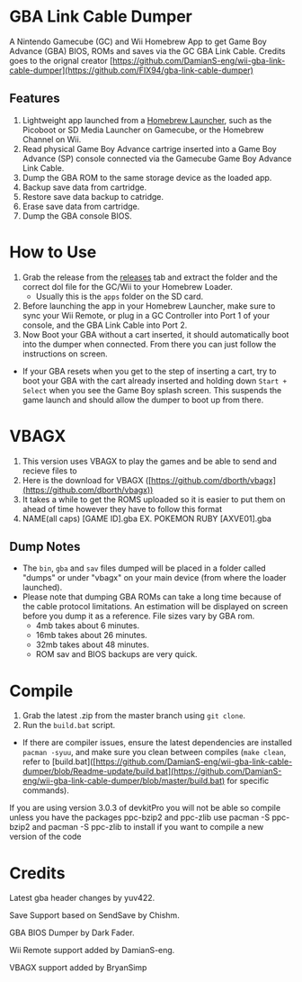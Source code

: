 # GBA Link Cable Dumper
A Nintendo Gamecube (GC) and Wii Homebrew App to get Game Boy Advance (GBA) BIOS, ROMs and saves via the GC GBA Link Cable.
Credits goes to the orignal creator [https://github.com/DamianS-eng/wii-gba-link-cable-dumper](https://github.com/FIX94/gba-link-cable-dumper)

## Features
1. Lightweight app launched from a [Homebrew Launcher](https://www.gc-forever.com/wiki/index.php?title=Booting_homebrew#Active_Products), such as the Picoboot or SD Media Launcher on Gamecube, or the Homebrew Channel on Wii.
1. Read physical Game Boy Advance cartrige inserted into a Game Boy Advance (SP) console connected via the Gamecube Game Boy Advance Link Cable.
1. Dump the GBA ROM to the same storage device as the loaded app.
1. Backup save data from cartridge.
1. Restore save data backup to catridge.
1. Erase save data from cartridge.
1. Dump the GBA console BIOS.

# How to Use
1. Grab the release from the [releases](https://github.com/DamianS-eng/wii-gba-link-cable-dumper/releases) tab and extract the folder and the correct dol file for the GC/Wii to your Homebrew Loader.
   - Usually this is the `apps` folder on the SD card.
1. Before launching the app in your Homebrew Launcher, make sure to sync your Wii Remote, or plug in a GC Controller into Port 1 of your console, and the GBA Link Cable into Port 2.
1. Now Boot your GBA without a cart inserted, it should automatically boot into the dumper when connected. From there you can just follow the instructions on screen.  
  - If your GBA resets when you get to the step of inserting a cart, try to boot your GBA with the cart already inserted and holding down `Start + Select` when you see the Game Boy splash screen. This suspends the game launch and should allow the dumper to boot up from there.

# VBAGX
1. This version uses VBAGX to play the games and be able to send and recieve files to
1. Here is the download for VBAGX ([https://github.com/dborth/vbagx](https://github.com/dborth/vbagx))
1. It takes a while to get the ROMS uploaded so it is easier to put them on ahead of time however they have to follow this format
1. NAME(all caps) [GAME ID].gba EX. POKEMON RUBY [AXVE01].gba

## Dump Notes

- The `bin`, `gba` and `sav` files dumped will be placed in a folder called "dumps" or under "vbagx" on your main device (from where the loader launched).
- Please note that dumping GBA ROMs can take a long time because of the cable protocol limitations. An estimation will be displayed on screen before you dump it as a reference. File sizes vary by GBA rom.
  - 4mb takes about 6 minutes.
  - 16mb takes about 26 minutes.
  - 32mb takes about 48 minutes.
  - ROM sav and BIOS backups are very quick.

# Compile

1. Grab the latest .zip from the master branch using `git clone`.
1. Run the `build.bat` script.
- If there are compiler issues, ensure the latest dependencies are installed `pacman -syuu`, and make sure you clean between compiles (`make clean`, refer to [build.bat]([https://github.com/DamianS-eng/wii-gba-link-cable-dumper/blob/Readme-update/build.bat](https://github.com/DamianS-eng/wii-gba-link-cable-dumper/blob/master/build.bat) for specific commands).

If you are using version 3.0.3 of devkitPro you will not be able so compile unless you have the packages
ppc-bzip2 and ppc-zlib 
use pacman -S ppc-bzip2 and pacman -S ppc-zlib
to install if you want to compile a new version of the code

# Credits

Latest gba header changes by yuv422.

Save Support based on SendSave by Chishm. 

GBA BIOS Dumper by Dark Fader.

Wii Remote support added by DamianS-eng.

VBAGX support added by BryanSimp
